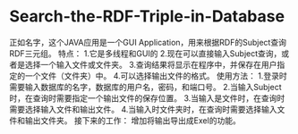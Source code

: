 # Search-the-RDF-Triple-in-Database
正如名字，这个JAVA应用是一个GUI Application，用来根据RDF的Subject查询RDF三元组。
特点：
1.它是多线程和GUI的
2.现在可以直接输入Subject查询，或者是选择一个输入文件或文件夹。
3.查询结果将显示在程序中，并保存在用户指定的一个文件（文件夹）中。
4.可以选择输出文件的格式。
使用方法：
1.登录时需要输入数据库的名字，数据库的用户名，密码，和端口号。
2.当输入Subject时，在查询时需要指定一个输出文件的保存位置。
3.当输入是文件时，在查询时需要选择输入文件和输出文件。
4.当输入时文件夹时，在查询时需要选择输入文件和输出文件夹。
接下来的工作：
增加将输出导出成Exel的功能。

